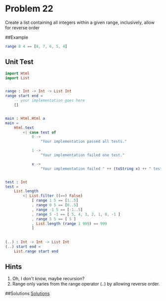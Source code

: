 # Problem 22

Create a list containing all integers within a given range, inclusively, allow for reverse order

##Example
```elm
range 8 4 == [8, 7, 6, 5, 4]
```
## Unit Test
```elm
import Html 
import List


range : Int -> Int -> List Int 
range start end = 
    -- your implementation goes here
    []


main : Html.Html a
main =
    Html.text
        <| case test of
            0 ->
                "Your implementation passed all tests."

            1 ->
                "Your implementation failed one test."

            x ->
                "Your implementation failed " ++ (toString x) ++ " tests."


test : Int
test =
    List.length
        <| List.filter ((==) False)
            [ range 1 5 == [1..5]
            , range 0 5 == [0..5]
            , range -1 5 == [-1..5]
            , range 5 -1 == [ 5, 4, 3, 2, 1, 0, -1 ]
            , range 5 5 == [ 5 ]
            , List.length (range 1 999) == 999
            ]
            
            
(..) : Int -> Int -> List Int
(..) start end =
    List.range start end
```

## Hints
1. Oh, I don't know, maybe recursion?
2. Range only varies from the range operator (..) by allowing reverse order.


##Solutions 
[Solutions](../s/s22.md)